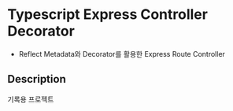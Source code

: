 # Typescript Express Controller Decorator

- Reflect Metadata와 Decorator를 활용한 Express Route Controller

## Description

기록용 프로젝트

